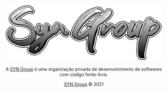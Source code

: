 <p align="center"><img src="/profile/logo.png"></p>


<p align="center">A <a target="_blank" href="https://syngroup.org/">SYN Group</a> é uma organização privada de desenvolvimento de softwares com código fonte-livre.</p>

<p align="center"><a href="https://syngroup.org/">SYN Group</a> © 2021</p>